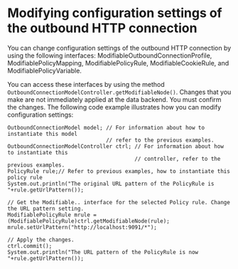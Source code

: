 # Modifying configuration settings of the outbound HTTP connection

You can change configuration settings of the outbound HTTP connection by using the following interfaces: ModifiableOutboundConnectionProfile, ModifiablePolicyMapping, ModifiablePolicyRule, ModifiableCookieRule, and ModifiablePolicyVariable.

You can access these interfaces by using the method `OutboundConnectionModelController.getModifiableNode()`. Changes that you make are not immediately applied at the data backend. You must confirm the changes. The following code example illustrates how you can modify configuration settings:

```
OutboundConnectionModel model; // For information about how to instantiate this model 
                               // refer to the previous examples.
OutboundConnectionModelController ctrl; // For information about how to instantiate this
                                        // controller, refer to the previous examples.
PolicyRule rule;// Refer to previous examples, how to instantiate this policy rule
System.out.println("The original URL pattern of the PolicyRule is "+rule.getUrlPattern());

// Get the Modifiable.. interface for the selected Policy rule. Change the URL pattern setting.
ModifiablePolicyRule mrule = (ModifiablePolicyRule)ctrl.getModifiableNode(rule);
mrule.setUrlPattern("http://localhost:9091/*");

// Apply the changes.
ctrl.commit();
System.out.println("The URL pattern of the PolicyRule is now "+rule.getUrlPattern());
```


